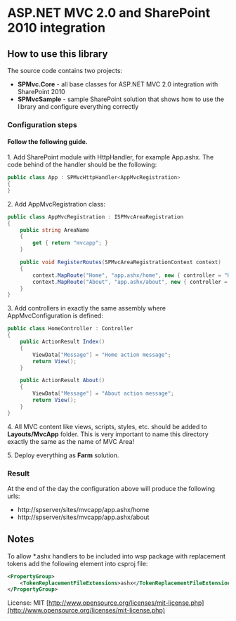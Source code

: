 ASP.NET MVC 2.0 and SharePoint 2010 integration
===============================================

How to use this library
-----------------------

The source code contains two projects:

- **SPMvc.Core** - all base classes for ASP.NET MVC 2.0 integration with SharePoint 2010
- **SPMvcSample** - sample SharePoint solution that shows how to use the library and configure everything correctly

### Configuration steps
#### Follow the following guide.

1\. Add SharePoint module with HttpHandler, for example App.ashx. The code behind of the handler should be the following:

```cs
public class App : SPMvcHttpHandler<AppMvcRegistration>
{
}
```

2\. Add AppMvcRegistration class:

```cs
public class AppMvcRegistration : ISPMvcAreaRegistration
{
	public string AreaName
	{
		get { return "mvcapp"; }
	}

	public void RegisterRoutes(SPMvcAreaRegistrationContext context)
	{
		context.MapRoute("Home", "app.ashx/home", new { controller = "Home", action = "Index" });
		context.MapRoute("About", "app.ashx/about", new { controller = "Home", action = "About" });
	}
}
```

3\. Add controllers in exactly the same assembly where AppMvcConfiguration is defined:

```cs
public class HomeController : Controller
{
	public ActionResult Index()
	{
		ViewData["Message"] = "Home action message";
		return View();
	}

	public ActionResult About()
	{
		ViewData["Message"] = "About action message";
		return View();
	}
}
```

4\. All MVC content like views, scripts, styles, etc. should be added to **Layouts/MvcApp** folder. This is very important to name this directory exactly the same as the name of MVC Area!

5\. Deploy everything as **Farm** solution.

### Result

At the end of the day the configuration above will produce the following urls:

* http://spserver/sites/mvcapp/app.ashx/home
* http://spserver/sites/mvcapp/app.ashx/about

Notes
-----

To allow *.ashx handlers to be included into wsp package with replacement tokens add the following element into csproj file:

```xml
<PropertyGroup>
	<TokenReplacementFileExtensions>ashx</TokenReplacementFileExtensions>
</PropertyGroup>
```

License: MIT [http://www.opensource.org/licenses/mit-license.php](http://www.opensource.org/licenses/mit-license.php)